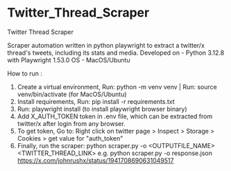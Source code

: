 # Twitter_Thread_Scraper
Twitter Thread Scraper 

Scraper automation written in python playwright to extract a twitter/x thread's tweets, including its stats and media.
Developed on - Python 3.12.8 with Playwright 1.53.0
OS - MacOS/Ubuntu

How to run :
1. Create a virtual environment, Run: python -m venv venv | Run: source venv/bin/activate (for MacOS/Ubuntu)
2. Install requirements, Run: pip install -r requirements.txt
3. Run: playwright install (to install playwright browser binary)
4. Add X_AUTH_TOKEN token in .env file, which can be extracted from twitter/x after login from any browser. 
5. To get token, Go to: Right click on twitter page > Inspect > Storage > Cookies > get value for "auth_token"
6. Finally, run the scraper: python scraper.py -o <OUTPUTFILE_NAME> <TWITTER_THREAD_LINK>
e.g. python scraper.py -o response.json https://x.com/johnrushx/status/1941708690631049517

